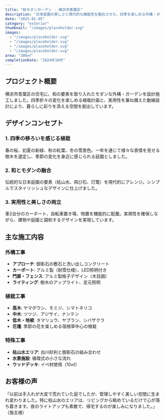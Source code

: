 ```yaml
---
title: "和モダンガーデン - 横浜市青葉区"
description: "日本庭園の美しさと現代的な機能性を融合させた、四季を楽しめる外構・ガーデンデザインです。"
date: "2025-01-05"
category: "exterior"
thumbnail: "/images/placeholder.svg"
images:
  - "/images/placeholder.svg"
  - "/images/placeholder.svg"
  - "/images/placeholder.svg"
  - "/images/placeholder.svg"
area: "300㎡"
completionDate: "2024年10月"
---
```


## プロジェクト概要

横浜市青葉区の住宅に、和の要素を取り入れたモダンな外構・ガーデンを設計施工しました。四季折々の変化を楽しめる植栽計画と、実用性を兼ね備えた動線設計により、暮らしに彩りを添える空間を創出しています。

## デザインコンセプト

### 1. 四季の移ろいを感じる植栽

春の桜、初夏の新緑、秋の紅葉、冬の雪景色。一年を通じて様々な表情を見せる樹木を選定し、季節の変化を身近に感じられる庭園としました。

### 2. 和とモダンの融合

伝統的な日本庭園の要素（枯山水、飛び石、灯篭）を現代的にアレンジ。シンプルでスタイリッシュなデザインに仕上げました。

### 3. 実用性と美しさの両立

車2台分のカーポート、自転車置き場、物置を機能的に配置。実用性を確保しながら、建物や庭園と調和するデザインを実現しています。

## 主な施工内容

### 外構工事
- **アプローチ**: 御影石の敷石と洗い出しコンクリート
- **カーポート**: アルミ製（耐雪仕様）、LED照明付き
- **門扉・フェンス**: アルミ製格子デザイン（木目調）
- **ライティング**: 樹木のアップライト、足元照明

### 植栽工事
- **高木**: ヤマボウシ、モミジ、シマトネリコ
- **中木**: ツツジ、アジサイ、ナンテン
- **低木・地被**: タマリュウ、ヤブラン、シバザクラ
- **花壇**: 季節の花を楽しめる宿根草中心の植栽

### 特殊工事
- **枯山水エリア**: 白川砂利と御影石の組み合わせ
- **水景施設**: 循環式の小さな流れ
- **ウッドデッキ**: イペ材使用（10㎡）

## お客様の声

「以前は手入れが大変で荒れていた庭でしたが、管理しやすく美しい空間に生まれ変わりました。特に枯山水のエリアは、リビングから眺めているだけで心が落ち着きます。夜のライトアップも素敵で、帰宅するのが楽しみになりました。」（施主様）